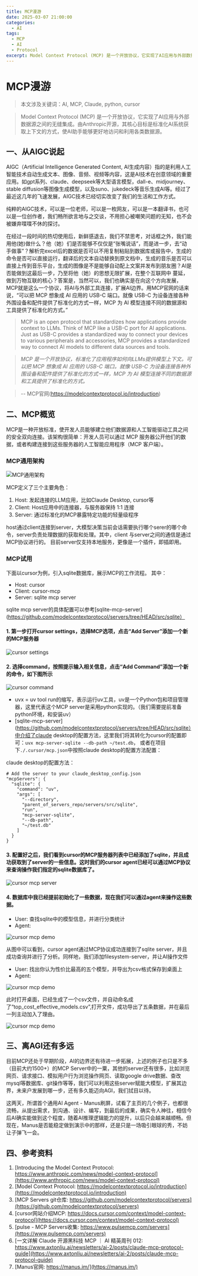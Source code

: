 ```yaml
---
title: MCP漫游
date: 2025-03-07 21:00:00
categories:
  - AI
tags:
  - MCP
  - AI
  - Protocol
excerpt: Model Context Protocol (MCP) 是一个开放协议，它实现了AI应用与外部数据源之间的无缝集成。由Anthropic开源，其核心目标是标准化AI系统获取上下文的方式，使AI助手能够更好地访问和利用各类数据源。
---
```

# MCP漫游

> 本文涉及关键词：AI, MCP, Claude, python, cursor

> Model Context Protocol (MCP) 是一个开放协议，它实现了AI应用与外部数据源之间的无缝集成。由Anthropic开源，其核心目标是标准化AI系统获取上下文的方式，使AI助手能够更好地访问和利用各类数据源。

## 一、从AIGC说起

AIGC（Artificial Intelligence Generated Content, AI生成内容）指的是利用人工智能技术自动生成文本、图像、音频、视频等内容，这是AI技术在创意领域的重要应用。如gpt系列、claude、deepseek等大型语言模型，dall-e、midjourney、stable diffusion等图像生成模型，以及suno、jukedeck等音乐生成AI等。经过了最近这几年的飞速发展，AIGC技术已经切实改变了我们的生活和工作方式。

纯粹的AIGC技术，可以是一位老师，可以是一枚网友，可以是一本翻译书，也可以是一位创作者，我们畅所欲言地与之交谈，不用担心被嘲笑问题的无知，也不会被嫌弃喋喋不休的探讨。

在经过一段时间的热切使用后，新鲜感退去，我们不禁思考，对话框之外，我们能用他(她)做什么？他（她）们是否能够不仅仅是“张嘴说话”，而是进一步，去“动手做事”？解析完excel后的数据是否可以不用复制粘贴到数据库或报告中，生成的命令是否可以直接运行，翻译后的文本自动替换到原文档中，生成的音乐是否可以直接上传到音乐平台，生成的图像是不是能够自动配上文案并发布到朋友圈？AI是否能做到这最后一步，乃至将他（她）的思想无限扩展，在整个互联网中
蔓延，做到万物互联的核心？答案是，当然可以，我们也确实是在向这个方向发展，MCP就是这么一个协议，将AI与外部工具连接，扩展AI边界。用MCP官网的话来说，“可以把 MCP 想象成 AI 应用的 USB-C 端口。就像 USB-C 为设备连接各种外围设备和配件提供了标准化的方式一样，MCP 为 AI 模型连接不同的数据源和工具提供了标准化的方式。”

> MCP is an open protocol that standardizes how applications provide context to LLMs. Think of MCP like a USB-C port for AI applications. Just as USB-C provides a standardized way to connect your devices to various peripherals and accessories, MCP provides a standardized way to connect AI models to different data sources and tools.

> *MCP 是一个开放协议，标准化了应用程序如何向LLMs提供模型上下文。可以把 MCP 想象成 AI 应用的 USB-C 端口。就像 USB-C 为设备连接各种外围设备和配件提供了标准化的方式一样，MCP 为 AI 模型连接不同的数据源和工具提供了标准化的方式。*

> -- MCP官网(https://modelcontextprotocol.io/introduction)

## 二、MCP概览

MCP是一种开放标准，使开发人员能够建立他们数据源和人工智能驱动工具之间的安全双向连接。该架构很简单：开发人员可以通过 MCP 服务器公开他们的数据，或者构建连接到这些服务器的人工智能应用程序（MCP 客户端）。

### MCP通用架构

![MCP通用架构](../../resources/ai/MCP_architecture.png)

MCP定义了三个主要角色：

1. Host: 发起连接的LLM应用，比如Claude Desktop, cursor等
2. Client: Host应用中的连接器，与服务器保持 1:1 连接
3. Server: 通过标准化的MCP暴露特定功能的轻量级程序

host通过client连接到server，大模型决策当前会话需要执行哪个serer的哪个命令，server负责处理数据的获取和处理。其中，client 与server之间的通信是通过MCP协议进行的。
目前server仅支持本地服务，更像是一个插件，即插即用。

### MCP试用
下面以cursor为例，引入sqlite数据库，展示MCP的工作流程。
其中：
- Host: cursor
- Client: cursor-mcp
- Server: sqlite mcp server

sqlite mcp server的具体配置可以参考[sqlite-mcp-server](https://github.com/modelcontextprotocol/servers/tree/HEAD/src/sqlite）

#### 1. 第一步打开cursor settings，选择MCP选项，点击“Add Server”添加一个新的MCP服务器

![cursor settings](../../resources/ai/mcp_cursor_settings.png)

#### 2. 选择command，按照提示输入相关信息，点击“Add Command”添加一个新的命令，如下图所示

![cursor command](../../resources/ai/mcp_cursor_sqlite.png)

- uvx = uv tool run的缩写，表示运行uv工具，uv是一个Python包和项目管理器，这里代表这个MCP server是采用python实现的。（我们需要提前准备python环境，和安装uv）
- [sqlite-mcp-server](https://github.com/modelcontextprotocol/servers/tree/HEAD/src/sqlite）中介绍了claude desktop的配置方法，这里我们将其转化为cursor的配置即可：`uvx mcp-server-sqlite --db-path ~/test.db`， 或者在项目下`./.cursor/mcp.json`中按照claude desktop的配置方法配置：


claude desktop的配置方法：
```
# Add the server to your claude_desktop_config.json
"mcpServers": {
  "sqlite": {
    "command": "uv",
    "args": [
      "--directory",
      "parent_of_servers_repo/servers/src/sqlite",
      "run",
      "mcp-server-sqlite",
      "--db-path",
      "~/test.db"
    ]
  }
}
```

#### 3. 配置好之后，我们看到cursor的MCP服务器列表中已经添加了sqlite，并且成功获取到了server的一些信息。这时我们的cursor agent已经可以通过MCP协议来查询操作我们指定的sqlite数据库了。

![cursor mcp server](../../resources/ai/mcp_cursor_sqlite_server.png)

#### 4. 数据库中我已经提前初始化了一些数据，现在我们可以通过agent来操作这些数据。

- User: 查找sqlite中的模型信息，并进行分类统计
- Agent: 

![cursor mcp demo](../../resources/ai/mcp_cursor_demo.png)

从图中可以看到，cursor agent通过MCP协议成功连接到了sqlite server，并且成功查询并进行了分析。同样地，我们添加filesystem-server，并让AI操作文件

- User: 找出你认为性价比最高的五个模型，并导出为csv格式保存到桌面上
- Agent:

![cursor mcp demo](../../resources/ai/mcp_cursor_save.png)

此时打开桌面，已经生成了一个csv文件，并自动命名成了“top_cost_effective_models.csv”,打开文件，成功导出了五条数据，并在最后一列主动加入了理由。

![cursor mcp demo](../../resources/ai/mcp_cursor_save1.png)

## 三、离AGI还有多远

目前MCP还处于早期阶段，AI的边界还有待进一步拓展，上述的例子也只是不多（目前大约1500+）的MCP Server中的一粟，其他的server还有很多，比如浏览网页、请求接口、模拟用户行为浏览操作网页、读取google drive数据、查改mysql等数据库、git操作等等，我们可以利用这些server赋能大模型，扩展其边界，未来户发展到哪一步，还有多久能迈向AGI，我们拭目以待。

这两天，所谓首个通用AI Agent - Manus刷屏，试看了主页的几个例子，也都很流畅，从提出需求，到沟通、设计、编写，到最后的成果，确实令人神往，相信今后AI确实能做到这个程度，随着AI推理逻辑能力的提升，以后只会越来越顺畅。但现在，Manus是否能稳定做到演示中的那样，还是只是一场吸引眼球的秀，不妨让子弹飞一会。

## 四、参考资料

1. [Introducing the Model Context Protocol:  https://www.anthropic.com/news/model-context-protocol](https://www.anthropic.com/news/model-context-protocol)
2. [Model Context Protocol:  https://modelcontextprotocol.io/introduction](https://modelcontextprotocol.io/introduction)
3. [MCP Servers git仓库:  https://github.com/modelcontextprotocol/servers](https://github.com/modelcontextprotocol/servers)
4. [cursor网站介绍MCP:  https://docs.cursor.com/context/model-context-protocol](https://docs.cursor.com/context/model-context-protocol)
5. [pulse - MCP Servers收集:  https://www.pulsemcp.com/servers](https://www.pulsemcp.com/servers)
6. [一文详解 Claude 开源黑科技 MCP ｜ AI 精英周刊 012:  https://www.axtonliu.ai/newsletters/ai-2/posts/claude-mcp-protocol-guide](https://www.axtonliu.ai/newsletters/ai-2/posts/claude-mcp-protocol-guide)
7. [Manus官网:  https://manus.im/](https://manus.im/)